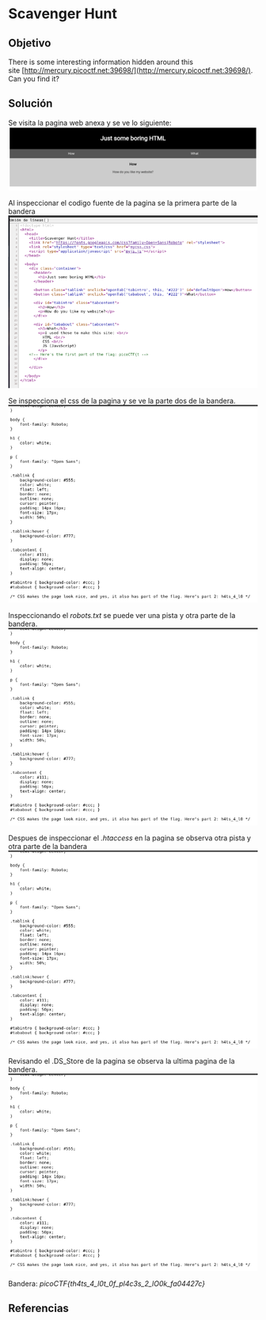 # Scavenger Hunt

## Objetivo

There is some interesting information hidden around this site [http://mercury.picoctf.net:39698/](http://mercury.picoctf.net:39698/). Can you find it?

## Solución

Se visita la pagina web anexa y se ve lo siguiente:
![img-indexsc_hn](img-indexsc_hn.png)

Al inspeccionar el codigo fuente de la pagina se la primera parte de la bandera
![img-codigosc_hn](img-codigosc_hn.png)

Se inspecciona el css de la pagina y se ve la parte dos de la bandera.
![img-csssc_hn](img-csssc_hn.png)

Inspeccionando el *robots.txt* se puede ver una pista y otra parte de la bandera.
![img_robotssc_hn](img-csssc_hn.png)

Despues de inspeccionar el *.htaccess* en la pagina se observa otra pista y otra parte de la bandera
![img-.htaccesssc_hn](img-csssc_hn.png)

Revisando el .DS_Store de la pagina se observa la ultima pagina de la bandera.
![img-dcsc_hn](img-csssc_hn.png)

Bandera: *picoCTF{th4ts_4_l0t_0f_pl4c3s_2_lO0k_fa04427c}*

## Referencias
